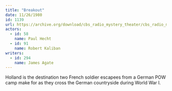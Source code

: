 ```yaml
---
title: "Breakout"
date: 11/26/1980
id: 1139
url: https://archive.org/download/cbs_radio_mystery_theater/cbs_radio_mystery_theater-1101-1150.zip/cbs_radio_mystery_theater-1101-1150%2Fcbsrmt_1139_breakout.mp3
actors:  
  - id: 58
    name: Paul Hecht  
  - id: 91
    name: Robert Kaliban
writers:  
  - id: 294
    name: James Agate
---
```

Holland is the destination two French soldier escapees from a German POW camp make for as they cross the German countryside during World War I.
